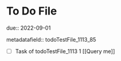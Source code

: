 # To Do File

due:: 2022-09-01

metadatafield:: todoTestFile_1113_85

- [ ] Task of todoTestFile_1113 1 [[Query me]]
